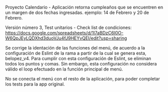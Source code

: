 Proyecto Calendario - Aplicación retorna cumpleaños que se encuentren en un margen de dos fechas ingresadas. ejemplo: 14 de Febrero y 20 de Febrero.

Versión número 3, Test unitarios - Check list de condiciones: https://docs.google.com/spreadsheets/d/1I7aBDzC6I0O-W6QpJEyLQDXhd3duoVJu4fJ9HEYvQEI/edit?usp=sharing

Se corrige la identación de las funciones del menú, de acuerdo a la configuración de Eslint de la rama a partir de la cual se genera esta, belopez_v4. Para cumplir con esta configuración de Eslint, se eliminan todos los puntos y comas. Sin embargo, esta configuración no considera válido el loop efectuado en la función principal de menú.

No se conecta el menú con el resto de la aplicación, para poder completar los tests para la app original.
